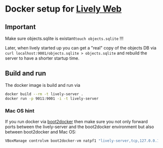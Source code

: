 # Docker setup for [Lively Web](https://github.com/LivelyKernel/LivelyKernel)

## Important
Make sure objects.sqlite is existant`touch objects.sqlite` !!!

Later, when lively started up you can get a "real" copy of the objects DB via
`curl localhost:9001/objects.sqlite > objects.sqlite` and rebuild the server to
have a shorter startup time.

## Build and run
The docker image is build and run via

```sh
docker build --rm -t lively-server .
docker run -p 9011:9001 -i -t lively-server
```

### Mac OS hint

If you run docker via [boot2docker](https://github.com/boot2docker/boot2docker)
then make sure you not only forward ports between the lively-server and the
boot2docker environment but also between boot2docker and Mac OS:

```sh
VBoxManage controlvm boot2docker-vm natpf1 "lively-server,tcp,127.0.0.1,9011,,9011"
```

